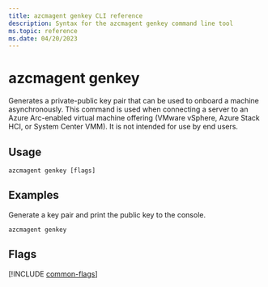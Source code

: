 ```yaml
---
title: azcmagent genkey CLI reference
description: Syntax for the azcmagent genkey command line tool
ms.topic: reference
ms.date: 04/20/2023
---
```


# azcmagent genkey

Generates a private-public key pair that can be used to onboard a machine asynchronously. This command is used when connecting a server to an Azure Arc-enabled virtual machine offering (VMware vSphere, Azure Stack HCI, or System Center VMM). It is not intended for use by end users.

## Usage

```
azcmagent genkey [flags]
```

## Examples

Generate a key pair and print the public key to the console.

```
azcmagent genkey
```

## Flags

[!INCLUDE [common-flags](includes/azcmagent-common-flags.md)]

